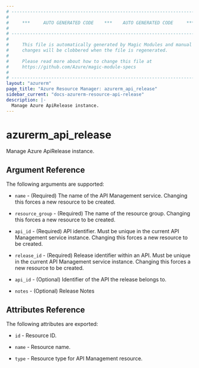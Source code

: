 ```yaml
---
# ----------------------------------------------------------------------------
#
#     ***     AUTO GENERATED CODE    ***    AUTO GENERATED CODE     ***
#
# ----------------------------------------------------------------------------
#
#     This file is automatically generated by Magic Modules and manual
#     changes will be clobbered when the file is regenerated.
#
#     Please read more about how to change this file at
#     https://github.com/Azure/magic-module-specs
#
# ----------------------------------------------------------------------------
layout: "azurerm"
page_title: "Azure Resource Manager: azurerm_api_release"
sidebar_current: "docs-azurerm-resource-api-release"
description: |-
  Manage Azure ApiRelease instance.
---
```


# azurerm_api_release

Manage Azure ApiRelease instance.


## Argument Reference

The following arguments are supported:

* `name` - (Required) The name of the API Management service. Changing this forces a new resource to be created.

* `resource_group` - (Required) The name of the resource group. Changing this forces a new resource to be created.

* `api_id` - (Required) API identifier. Must be unique in the current API Management service instance. Changing this forces a new resource to be created.

* `release_id` - (Required) Release identifier within an API. Must be unique in the current API Management service instance. Changing this forces a new resource to be created.

* `api_id` - (Optional) Identifier of the API the release belongs to.

* `notes` - (Optional) Release Notes

## Attributes Reference

The following attributes are exported:

* `id` - Resource ID.

* `name` - Resource name.

* `type` - Resource type for API Management resource.
